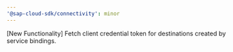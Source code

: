 ```yaml
---
'@sap-cloud-sdk/connectivity': minor
---
```


[New Functionality] Fetch client credential token for destinations created by service bindings.

